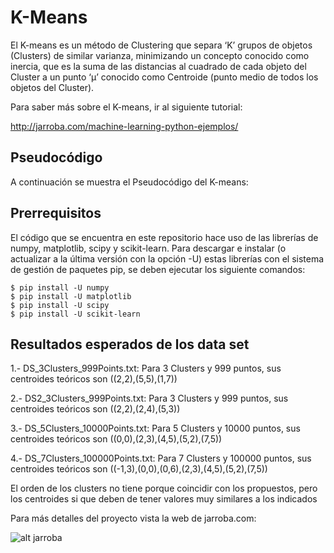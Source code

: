 # K-Means

El K-means es un método de Clustering que separa ‘K’ grupos de objetos (Clusters) de similar varianza, minimizando un concepto conocido como inercia, que es la suma de las distancias al cuadrado de cada objeto del Cluster a un punto ‘&mu;’ conocido como Centroide (punto medio de todos los objetos del Cluster).

Para saber más sobre el K-means, ir al siguiente tutorial:

http://jarroba.com/machine-learning-python-ejemplos/

## Pseudocódigo

A continuación se muestra el Pseudocódigo del K-means:


## Prerrequisitos

El código que se encuentra en este repositorio hace uso de las librerías de numpy, matplotlib, scipy y scikit-learn. Para descargar e instalar (o actualizar a la última versión con la opción -U) estas librerías con el sistema de gestión de paquetes pip, se deben ejecutar los siguiente comandos:

```ssh
$ pip install -U numpy
$ pip install -U matplotlib
$ pip install -U scipy
$ pip install -U scikit-learn
```

## Resultados esperados de los data set

1.- DS_3Clusters_999Points.txt: Para 3 Clusters y 999 puntos, sus centroides teóricos son ((2,2),(5,5),(1,7))

2.- DS2_3Clusters_999Points.txt: Para 3 Clusters y 999 puntos, sus centroides teóricos son ((2,2),(2,4),(5,3))

3.- DS_5Clusters_10000Points.txt: Para 5 Clusters y 10000 puntos, sus centroides teóricos son ((0,0),(2,3),(4,5),(5,2),(7,5))

4.- DS_7Clusters_100000Points.txt: Para 7 Clusters y 100000 puntos, sus centroides teóricos son ((-1,3),(0,0),(0,6),(2,3),(4,5),(5,2),(7,5))

El orden de los clusters no tiene porque coincidir con los propuestos, pero los centroides si que deben de tener valores muy similares a los indicados


Para más detalles del proyecto vista la web de jarroba.com:

![alt jarroba](http://jarroba.com/wp-content/themes/jarrobav6/static/img/logojarroba.png)
